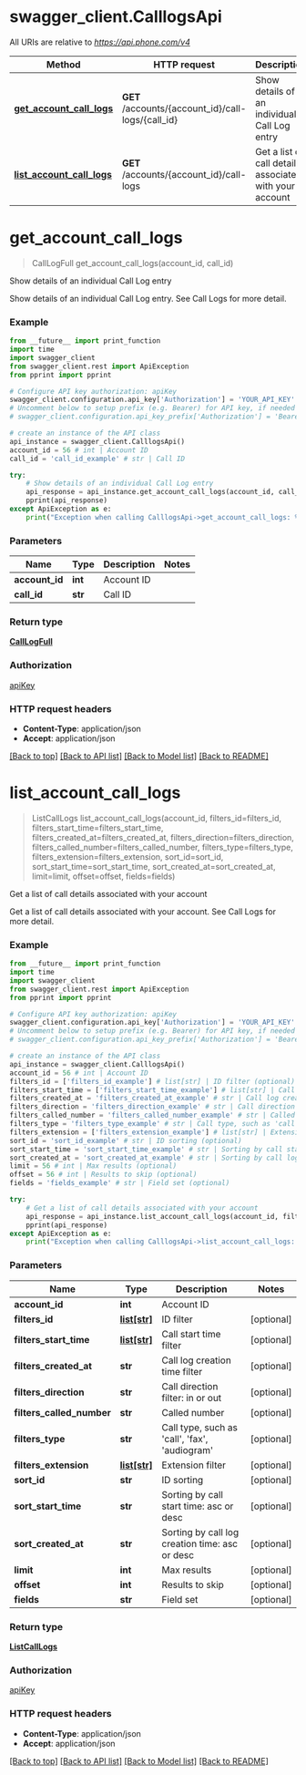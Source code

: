 # swagger_client.CalllogsApi

All URIs are relative to *https://api.phone.com/v4*

Method | HTTP request | Description
------------- | ------------- | -------------
[**get_account_call_logs**](CalllogsApi.md#get_account_call_logs) | **GET** /accounts/{account_id}/call-logs/{call_id} | Show details of an individual Call Log entry
[**list_account_call_logs**](CalllogsApi.md#list_account_call_logs) | **GET** /accounts/{account_id}/call-logs | Get a list of call details associated with your account


# **get_account_call_logs**
> CallLogFull get_account_call_logs(account_id, call_id)

Show details of an individual Call Log entry

Show details of an individual Call Log entry. See Call Logs for more detail.

### Example 
```python
from __future__ import print_function
import time
import swagger_client
from swagger_client.rest import ApiException
from pprint import pprint

# Configure API key authorization: apiKey
swagger_client.configuration.api_key['Authorization'] = 'YOUR_API_KEY'
# Uncomment below to setup prefix (e.g. Bearer) for API key, if needed
# swagger_client.configuration.api_key_prefix['Authorization'] = 'Bearer'

# create an instance of the API class
api_instance = swagger_client.CalllogsApi()
account_id = 56 # int | Account ID
call_id = 'call_id_example' # str | Call ID

try: 
    # Show details of an individual Call Log entry
    api_response = api_instance.get_account_call_logs(account_id, call_id)
    pprint(api_response)
except ApiException as e:
    print("Exception when calling CalllogsApi->get_account_call_logs: %s\n" % e)
```

### Parameters

Name | Type | Description  | Notes
------------- | ------------- | ------------- | -------------
 **account_id** | **int**| Account ID | 
 **call_id** | **str**| Call ID | 

### Return type

[**CallLogFull**](CallLogFull.md)

### Authorization

[apiKey](../README.md#apiKey)

### HTTP request headers

 - **Content-Type**: application/json
 - **Accept**: application/json

[[Back to top]](#) [[Back to API list]](../README.md#documentation-for-api-endpoints) [[Back to Model list]](../README.md#documentation-for-models) [[Back to README]](../README.md)

# **list_account_call_logs**
> ListCallLogs list_account_call_logs(account_id, filters_id=filters_id, filters_start_time=filters_start_time, filters_created_at=filters_created_at, filters_direction=filters_direction, filters_called_number=filters_called_number, filters_type=filters_type, filters_extension=filters_extension, sort_id=sort_id, sort_start_time=sort_start_time, sort_created_at=sort_created_at, limit=limit, offset=offset, fields=fields)

Get a list of call details associated with your account

Get a list of call details associated with your account. See Call Logs for more detail.

### Example 
```python
from __future__ import print_function
import time
import swagger_client
from swagger_client.rest import ApiException
from pprint import pprint

# Configure API key authorization: apiKey
swagger_client.configuration.api_key['Authorization'] = 'YOUR_API_KEY'
# Uncomment below to setup prefix (e.g. Bearer) for API key, if needed
# swagger_client.configuration.api_key_prefix['Authorization'] = 'Bearer'

# create an instance of the API class
api_instance = swagger_client.CalllogsApi()
account_id = 56 # int | Account ID
filters_id = ['filters_id_example'] # list[str] | ID filter (optional)
filters_start_time = ['filters_start_time_example'] # list[str] | Call start time filter (optional)
filters_created_at = 'filters_created_at_example' # str | Call log creation time filter (optional)
filters_direction = 'filters_direction_example' # str | Call direction filter: in or out (optional)
filters_called_number = 'filters_called_number_example' # str | Called number (optional)
filters_type = 'filters_type_example' # str | Call type, such as 'call', 'fax', 'audiogram' (optional)
filters_extension = ['filters_extension_example'] # list[str] | Extension filter (optional)
sort_id = 'sort_id_example' # str | ID sorting (optional)
sort_start_time = 'sort_start_time_example' # str | Sorting by call start time: asc or desc (optional)
sort_created_at = 'sort_created_at_example' # str | Sorting by call log creation time: asc or desc (optional)
limit = 56 # int | Max results (optional)
offset = 56 # int | Results to skip (optional)
fields = 'fields_example' # str | Field set (optional)

try: 
    # Get a list of call details associated with your account
    api_response = api_instance.list_account_call_logs(account_id, filters_id=filters_id, filters_start_time=filters_start_time, filters_created_at=filters_created_at, filters_direction=filters_direction, filters_called_number=filters_called_number, filters_type=filters_type, filters_extension=filters_extension, sort_id=sort_id, sort_start_time=sort_start_time, sort_created_at=sort_created_at, limit=limit, offset=offset, fields=fields)
    pprint(api_response)
except ApiException as e:
    print("Exception when calling CalllogsApi->list_account_call_logs: %s\n" % e)
```

### Parameters

Name | Type | Description  | Notes
------------- | ------------- | ------------- | -------------
 **account_id** | **int**| Account ID | 
 **filters_id** | [**list[str]**](str.md)| ID filter | [optional] 
 **filters_start_time** | [**list[str]**](str.md)| Call start time filter | [optional] 
 **filters_created_at** | **str**| Call log creation time filter | [optional] 
 **filters_direction** | **str**| Call direction filter: in or out | [optional] 
 **filters_called_number** | **str**| Called number | [optional] 
 **filters_type** | **str**| Call type, such as &#39;call&#39;, &#39;fax&#39;, &#39;audiogram&#39; | [optional] 
 **filters_extension** | [**list[str]**](str.md)| Extension filter | [optional] 
 **sort_id** | **str**| ID sorting | [optional] 
 **sort_start_time** | **str**| Sorting by call start time: asc or desc | [optional] 
 **sort_created_at** | **str**| Sorting by call log creation time: asc or desc | [optional] 
 **limit** | **int**| Max results | [optional] 
 **offset** | **int**| Results to skip | [optional] 
 **fields** | **str**| Field set | [optional] 

### Return type

[**ListCallLogs**](ListCallLogs.md)

### Authorization

[apiKey](../README.md#apiKey)

### HTTP request headers

 - **Content-Type**: application/json
 - **Accept**: application/json

[[Back to top]](#) [[Back to API list]](../README.md#documentation-for-api-endpoints) [[Back to Model list]](../README.md#documentation-for-models) [[Back to README]](../README.md)

